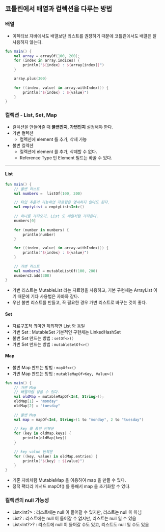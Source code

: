 ## 코틀린에서 배열과 컬렉션을 다루는 방법
### 배열
* 이펙티브 자바에서도 배열보단 리스트를 권장하기 때문에 코틀린에서도 배열은 잘 사용하지 않는다.
```kotlin
fun main() {
    val array = arrayOf(100, 200);
    for (index in array.indices) {
        println("${index} : ${array[index]}")
    }

    array.plus(300)
    
    for ((index, value) in array.withIndex()) {
        println("${index} : ${value}")
    }
}
```
### 컬렉션 - List, Set, Map
* 컬렉션을 만들어줄 때 **불변인지, 가변인지** 설정해야 한다.
* 가변 컬렉션
  * 컬렉션에 element 를 추가, 삭제 가능
* 불변 컬렉션
  * 컬렉션에 element 를 추가, 삭제할 수 없다.
  * Reference Type 인 Element 필드는 바꿀 수 있다.
<hr />

#### List
```kotlin
fun main() {
    // 불변 리스트
    val numbers =  listOf(100, 200)

    // 타입 추론이 가능하면 자료형은 명시하지 않아도 된다.
    val emptyList = emptyList<Int>()
    
    // 하나를 가져오기, List 도 배열처럼 가져온다.
    numbers[0]
    
    for (number in numbers) {
        println(number)
    }

    for ((index, value) in array.withIndex()) {
        println("${index} : ${value}")
    }
    
    // 가변 리스트
    val numbers2 = mutableListOf(100, 200)
    numbers2.add(300)
}
```
* 가변 리스트는 MutableList 라는 자료형을 사용하고, 기본 구현체는 ArrayList 이기 때문에 기타 사용법은 자바와 같다.
* 우선 불변 리스트를 만들고, 꼭 필요한 경우 가변 리스트로 바꾸는 것이 좋다.
#### Set
* 자료구조적 의미만 제외하면 List 와 동일
* 가변 Set : MutableSet 기본적인 구현체는 LinkedHashSet
* 불변 Set 만드는 방법 : ```setOf<>()```
* 가변 Set 만드는 방법 : ```mutableSetOf<>()```
#### Map
* 불변 Map 만드는 방법 : ```mapOf<>()```
* 가변 Map 만드는 방법 : ```mutableMapOf<Key, Value>()```
```kotlin
fun main() {
    // 가변 Map
    // 배열처럼 넣을 수 있다.
    val oldMap = mutableMapOf<Int, String>();
    oldMap[1] = "monday"
    oldMap[2] = "tuesday"
    
    // 불변 Map
    val map = mapOf<Int, String>(1 to "monday", 2 to "tuesday")
    
    // key 를 통한 반복문
    for (key in oldMap.keys) {
        println(oldMap[key])
    }
    
    // key value 반복문
    for ((key, value) in oldMap.entries) {
        println("${key} : ${value}")
    }
}
```
* 기존 자바처럼 MutableMap 을 이용하여 map 을 만들 수 있다.
* 정적 팩터리 메서드 mapOf() 를 통해서 map 을 초기화할 수 있다.
### 컬렉션의 null 가능성
* List<Int?> : 리스트에는 null 이 들어갈 수 있지만, 리스트는 null 이 아님
* List<Int>? : 리스트에는 null 이 들어갈 수 없지만, 리스트는 null 일 수 있음
* List<Int?>? : 리스트에 null 이 들어갈 수도 있고, 리스트도 null 일 수도 있음